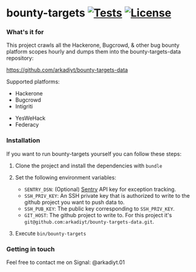 # bounty-targets [![Tests](https://github.com/arkadiyt/bounty-targets/actions/workflows/build-test.yml/badge.svg)](https://github.com/arkadiyt/bounty-targets/actions/workflows/build-test.yml/badge.svg) [![License](https://img.shields.io/github/license/arkadiyt/bounty-targets-data.svg)](https://github.com/arkadiyt/bounty-targets/blob/main/LICENSE.md)

### What's it for

This project crawls all the Hackerone, Bugcrowd, & other bug bounty platform scopes hourly and dumps them into the bounty-targets-data repository:

https://github.com/arkadiyt/bounty-targets-data

Supported platforms:

- Hackerone
- Bugcrowd
- Intigriti
<!-- - Hackenproof -->
- YesWeHack
- Federacy

### Installation

If you want to run bounty-targets yourself you can follow these steps:

1. Clone the project and install the dependencies with `bundle`

1. Set the following environment variables:
    - `SENTRY_DSN`: (Optional) [Sentry](https://sentry.io/) API key for exception tracking.
    - `SSH_PRIV_KEY`: An SSH private key that is authorized to write to the github project you want to push data to.
    - `SSH_PUB_KEY`: The public key corresponding to `SSH_PRIV_KEY`.
    - `GIT_HOST`: The github project to write to. For this project it's `git@github.com:arkadiyt/bounty-targets-data.git`.
1. Execute `bin/bounty-targets`

### Getting in touch

Feel free to contact me on Signal: @arkadiyt.01
